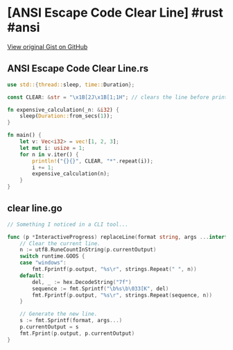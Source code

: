 # [ANSI Escape Code Clear Line] #rust #ansi

[View original Gist on GitHub](https://gist.github.com/Integralist/8660015f338619c7ab9f78e53272ea67)

## ANSI Escape Code Clear Line.rs

```rust
use std::{thread::sleep, time::Duration};

const CLEAR: &str = "\x1B[2J\x1B[1;1H"; // clears the line before printing the next character

fn expensive_calculation(_n: &i32) {
    sleep(Duration::from_secs(1));
}

fn main() {
    let v: Vec<i32> = vec![1, 2, 3];
    let mut i: usize = 1;
    for n in v.iter() {
        println!("{}{}", CLEAR, "*".repeat(i));
        i += 1;
        expensive_calculation(n);
    }
}
```

## clear line.go

```go
// Something I noticed in a CLI tool...

func (p *InteractiveProgress) replaceLine(format string, args ...interface{}) {
	// Clear the current line.
	n := utf8.RuneCountInString(p.currentOutput)
	switch runtime.GOOS {
	case "windows":
		fmt.Fprintf(p.output, "%s\r", strings.Repeat(" ", n))
	default:
		del, _ := hex.DecodeString("7f")
		sequence := fmt.Sprintf("\b%s\b\033[K", del)
		fmt.Fprintf(p.output, "%s\r", strings.Repeat(sequence, n))
	}

	// Generate the new line.
	s := fmt.Sprintf(format, args...)
	p.currentOutput = s
	fmt.Fprint(p.output, p.currentOutput)
}
```

